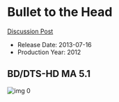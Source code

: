 # Bullet to the Head

[Discussion Post](https://www.avsforum.com/threads/bass-eq-for-filtered-movies.2995212/post-56975332)

* Release Date: 2013-07-16
* Production Year: 2012

## BD/DTS-HD MA 5.1

![img 0](https://i.imgur.com/LwNRW17.jpg)

